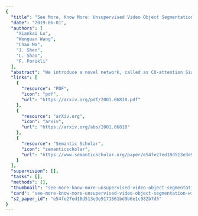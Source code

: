```yaml
---
{
  "title": "See More, Know More: Unsupervised Video Object Segmentation With Co-Attention Siamese Networks",
  "date": "2019-06-01",
  "authors": [
    "Xiankai Lu",
    "Wenguan Wang",
    "Chao Ma",
    "J. Shen",
    "L. Shao",
    "F. Porikli"
  ],
  "abstract": "We introduce a novel network, called as CO-attention Siamese Network (COSNet), to address the unsupervised video object segmentation task from a holistic view. We emphasize the importance of inherent correlation among video frames and incorporate a global co-attention mechanism to improve further the state-of-the-art deep learning based solutions that primarily focus on learning discriminative foreground representations over appearance and motion in short-term temporal segments. The co-attention layers in our network provide efficient and competent stages for capturing global correlations and scene context by jointly computing and appending co-attention responses into a joint feature space. We train COSNet with pairs of video frames, which naturally augments training data and allows increased learning capacity. During the segmentation stage, the co-attention model encodes useful information by processing multiple reference frames together, which is leveraged to infer the frequently reappearing and salient foreground objects better. We propose a unified and end-to-end trainable framework where different co-attention variants can be derived for mining the rich context within videos. Our extensive experiments over three large benchmarks manifest that COSNet outperforms the current alternatives by a large margin. We will publicly release our implementation and models.",
  "links": [
    {
      "resource": "PDF",
      "icon": "pdf",
      "url": "https://arxiv.org/pdf/2001.06810.pdf"
    },
    {
      "resource": "arXiv.org",
      "icon": "arxiv",
      "url": "https://arxiv.org/abs/2001.06810"
    },
    {
      "resource": "Semantic Scholar",
      "icon": "semanticscholar",
      "url": "https://www.semanticscholar.org/paper/e54fe27ed18d513e3e9171661bd9b6e1c982b7d5"
    }
  ],
  "supervision": [],
  "tasks": [],
  "methods": [],
  "thumbnail": "see-more-know-more-unsupervised-video-object-segmentation-with-co-attention-siamese-networks-thumb.jpg",
  "card": "see-more-know-more-unsupervised-video-object-segmentation-with-co-attention-siamese-networks-card.jpg",
  "s2_paper_id": "e54fe27ed18d513e3e9171661bd9b6e1c982b7d5"
}
---
```



